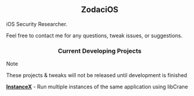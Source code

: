 <H2 align="center">ZodaciOS</H1>

iOS Security Researcher.

Feel free to contact me for any questions, tweak issues, or suggestions.



<H3 align="center">Current Developing Projects</H1>

> [!NOTE]
> These projects & tweaks will not be released until development is finished


**[InstanceX](https://github.com/ZodaciOS/InstanceX)** - Run multiple instances of the same application using libCrane


